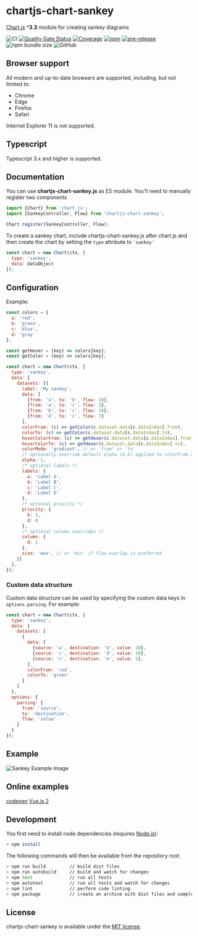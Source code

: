# chartjs-chart-sankey

[Chart.js](https://www.chartjs.org/) **^3.3** module for creating sankey diagrams

![CI](https://github.com/kurkle/chartjs-chart-sankey/workflows/CI/badge.svg)
[![Quality Gate Status](https://sonarcloud.io/api/project_badges/measure?project=kurkle_chartjs-chart-sankey&metric=alert_status)](https://sonarcloud.io/summary/new_code?id=kurkle_chartjs-chart-sankey)
[![Coverage](https://sonarcloud.io/api/project_badges/measure?project=kurkle_chartjs-chart-sankey&metric=coverage)](https://sonarcloud.io/summary/new_code?id=kurkle_chartjs-chart-sankey)
[![npm](https://img.shields.io/npm/v/chartjs-chart-sankey.svg)](https://www.npmjs.com/package/chartjs-chart-sankey)
[![pre-release](https://img.shields.io/github/v/release/kurkle/chartjs-chart-sankey?include_prereleases&style=flat-square)](https://github.com/kurkle/chartjs-chart-sankey/releases/latest)
![npm bundle size](https://img.shields.io/bundlephobia/min/chartjs-chart-sankey.svg)
![GitHub](https://img.shields.io/github/license/kurkle/chartjs-chart-sankey.svg)

## Browser support

All modern and up-to-date browsers are supported, including, but not limited to:

- Chrome
- Edge
- Firefox
- Safari

Internet Explorer 11 is not supported.

## Typescript

Typescript 3.x and higher is supported.

## Documentation

You can use **chartjs-chart-sankey.js** as ES module. You'll need to manually register two components

```js
import {Chart} from 'chart.js';
import {SankeyController, Flow} from 'chartjs-chart-sankey';

Chart.register(SankeyController, Flow);
```

To create a sankey chart, include chartjs-chart-sankey.js after chart.js and then create the chart by setting the `type`
attribute to `'sankey'`

```js
const chart = new Chart(ctx, {
  type: 'sankey',
  data: dataObject
});
```

## Configuration

Example:

```js
const colors = {
  a: 'red',
  b: 'green',
  c: 'blue',
  d: 'gray'
};

const getHover = (key) => colors[key];
const getColor = (key) => colors[key];

const chart = new Chart(ctx, {
  type: 'sankey',
  data: {
    datasets: [{
      label: 'My sankey',
      data: [
        {from: 'a', to: 'b', flow: 10},
        {from: 'a', to: 'c', flow: 5},
        {from: 'b', to: 'c', flow: 10},
        {from: 'd', to: 'c', flow: 7}
      ],
      colorFrom: (c) => getColor(c.dataset.data[c.dataIndex].from),
      colorTo: (c) => getColor(c.dataset.data[c.dataIndex].to),
      hoverColorFrom: (c) => getHover(c.dataset.data[c.dataIndex].from),
      hoverColorTo: (c) => getHover(c.dataset.data[c.dataIndex].to),
      colorMode: 'gradient', // or 'from' or 'to'
      /* optionally override default alpha (0.5) applied to colorFrom and colorTo */
      alpha: 1,
      /* optional labels */
      labels: {
        a: 'Label A',
        b: 'Label B',
        c: 'Label C',
        d: 'Label D'
      },
      /* optional priority */
      priority: {
        b: 1,
        d: 0
      },
      /* optional column overrides */
      column: {
        d: 1
      },
      size: 'max', // or 'min' if flow overlap is preferred
    }]
  },
});
```

### Custom data structure

Custom data structure can be used by specifying the custom data keys in `options.parsing`.
For example:

```js
const chart = new Chart(ctx, {
  type: 'sankey',
  data: {
    datasets: [
      {
        data: [
          {source: 'a', destination: 'b', value: 20},
          {source: 'c', destination: 'd', value: 10},
          {source: 'c', destination: 'e', value: 5},
        ],
        colorFrom: 'red',
        colorTo: 'green'
      }
    ]
  },
  options: {
    parsing: {
      from: 'source',
      to: 'destination',
      flow: 'value'
    }
  }
});
```

## Example

![Sankey Example Image](sankey.png)

## Online examples

[codepen](https://codepen.io/kurkle/pen/bGVKPOM)
[Vue.js 2](https://codesandbox.io/s/reverent-boyd-od2fr?file=/src/App.vue)

## Development

You first need to install node dependencies  (requires [Node.js](https://nodejs.org/)):

```bash
> npm install
```

The following commands will then be available from the repository root:

```bash
> npm run build         // build dist files
> npm run autobuild     // build and watch for changes
> npm test              // run all tests
> npm autotest          // run all tests and watch for changes
> npm lint              // perform code linting
> npm package           // create an archive with dist files and samples
```

## License

chartjs-chart-sankey is available under the [MIT license](https://opensource.org/licenses/MIT).
